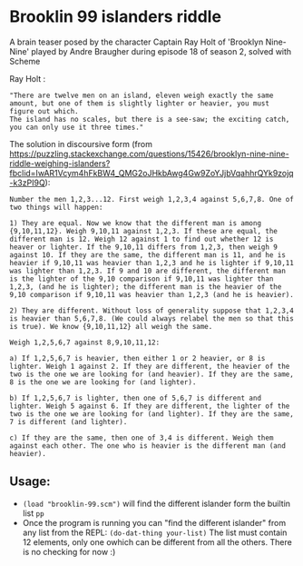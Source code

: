# Brooklin 99 islanders riddle
 A brain teaser posed by the character Captain Ray Holt of 'Brooklyn Nine-Nine' played by Andre Braugher during episode 18 of season 2, solved with Scheme
 
Ray Holt :
~~~~
"There are twelve men on an island, eleven weigh exactly the same amount, but one of them is slightly lighter or heavier, you must figure out which.
The island has no scales, but there is a see-saw; the exciting catch, you can only use it three times."
~~~~

The solution in discoursive form (from https://puzzling.stackexchange.com/questions/15426/brooklyn-nine-nine-riddle-weighing-islanders?fbclid=IwAR1Vcym4hFkBW4_QMG2oJHkbAwg4Gw9ZoYJjbVqahhrQYk9zojq-k3zPI9Q):
~~~~
Number the men 1,2,3...12. First weigh 1,2,3,4 against 5,6,7,8. One of two things will happen:

1) They are equal. Now we know that the different man is among {9,10,11,12}. Weigh 9,10,11 against 1,2,3. If these are equal, the different man is 12. Weigh 12 against 1 to find out whether 12 is heaver or lighter. If the 9,10,11 differs from 1,2,3, then weigh 9 against 10. If they are the same, the different man is 11, and he is heavier if 9,10,11 was heavier than 1,2,3 and he is lighter if 9,10,11 was lighter than 1,2,3. If 9 and 10 are different, the different man is the lighter of the 9,10 comparison if 9,10,11 was lighter than 1,2,3, (and he is lighter); the different man is the heavier of the 9,10 comparison if 9,10,11 was heavier than 1,2,3 (and he is heavier).

2) They are different. Without loss of generality suppose that 1,2,3,4 is heavier than 5,6,7,8. (We could always relabel the men so that this is true). We know {9,10,11,12} all weigh the same.

Weigh 1,2,5,6,7 against 8,9,10,11,12:

a) If 1,2,5,6,7 is heavier, then either 1 or 2 heavier, or 8 is lighter. Weigh 1 against 2. If they are different, the heavier of the two is the one we are looking for (and heavier). If they are the same, 8 is the one we are looking for (and lighter).

b) If 1,2,5,6,7 is lighter, then one of 5,6,7 is different and lighter. Weigh 5 against 6. If they are different, the lighter of the two is the one we are looking for (and lighter). If they are the same, 7 is different (and lighter).

c) If they are the same, then one of 3,4 is different. Weigh them against each other. The one who is heavier is the different man (and heavier).
~~~~

## Usage:
* `(load "brooklin-99.scm")` will find the different islander form the builtin list `pp`
* Once the program is running you can "find the different islander" from any list from the REPL:
`(do-dat-thing your-list)`
The list must contain 12 elements, only one owhich can be different from all the others.
There is no checking for now :)
